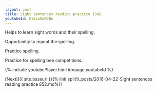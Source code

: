 ```yaml
---
layout: post
title: Sight sentences reading practice 1342
youtubeId: b9i1oUuW3Bo
---
```

 
 
Helps to learn sight words and their spelling.

Opportunitiy to repeat the spelling. 

Practice spelling. 
 
Practice for spelling bee competitions. 
 
{% include youtubePlayer.html id=page.youtubeId %}
 
 

[Next]({{ site.baseurl }}{% link  split1/_posts/2016-04-22-Sight sentences reading practice 852.md%})
 
